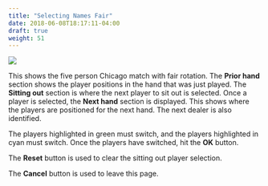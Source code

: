 ```yaml
---
title: "Selecting Names Fair"
date: 2018-06-08T18:17:11-04:00
draft: true
weight: 51
---
```


<div class="withBorder">

<img src="../../images/gen/Chicago/SelectNamesFair.png"/>

</div>

This shows the five person Chicago match with fair rotation.  The **Prior hand** section shows the player positions in the hand that was just played.  The **Sitting out** section is where the next player to sit out is selected.  Once a player is selected, the **Next hand** section is displayed.  This shows where the players are positioned for the next hand.  The next dealer is also identified.

The players highlighted in green must switch, and the players highlighted in cyan must switch.  Once the players have switched, hit the **OK** button.

The **Reset** button is used to clear the sitting out player selection.

The **Cancel** button is used to leave this page.
